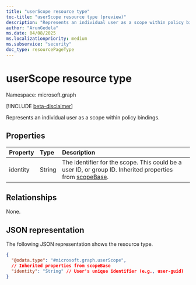 ```yaml
---
title: "userScope resource type"
toc-title: "userScope resource type (preview)"
description: "Represents an individual user as a scope within policy bindings."
author: "ArunGedela"
ms.date: 04/08/2025
ms.localizationpriority: medium
ms.subservice: "security"
doc_type: resourcePageType
---
```


# userScope resource type

Namespace: microsoft.graph

[!INCLUDE [beta-disclaimer](../../includes/beta-disclaimer.md)]

Represents an individual user as a scope within policy bindings.

## Properties

| Property | Type   | Description                                                                                        |
| :------- | :----- | :------------------------------------------------------------------------------------------------- |
| identity | String | The identifier for the scope. This could be a user ID, or group ID. Inherited properties from [scopeBase](../resources/scopebase.md).|

## Relationships

None.

## JSON representation

The following JSON representation shows the resource type.
<!-- {
  "blockType": "resource",
  "@odata.type": "microsoft.graph.userScope",
  "baseType": "microsoft.graph.scopeBase",
  "openType": false
}-->
``` json
{
  "@odata.type": "#microsoft.graph.userScope",
  // Inherited properties from scopeBase
  "identity": "String" // User's unique identifier (e.g., user-guid)
}
```
